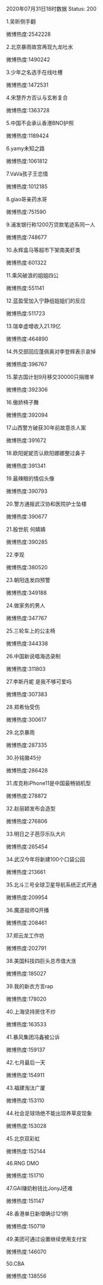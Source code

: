 2020年07月31日18时数据
Status: 200

1.吴昕侧手翻

微博热度:2542228

2.北京暴雨故宫再现九龙吐水

微博热度:1490242

3.少年之名选手在线吐槽

微博热度:1472531

4.宋慧乔方否认与玄彬复合

微博热度:1363728

5.中国不会承认香港BNO护照

微博热度:1189424

6.yamy未知之路

微博热度:1061812

7.VaVa孩子王恋情

微博热度:1012185

8.giao哥亲药水哥

微博热度:751590

9.浦发银行称1200万贷款笔迹系同一人

微博热度:748677

10.永辉盒马等超市下架南美虾类

微博热度:601322

11.乘风破浪的姐姐四公

微博热度:551141

12.蓝盈莹加入宁静组姐姐们的反应

微博热度:511723

13.瑞幸虚增收入21.19亿

微博热度:464890

14.外交部回应蓬佩奥对李登辉表示哀悼

微博热度:396767

15.蒙古国计划9月移交30000只捐赠羊

微博热度:392306

16.傲娇椅子舞

微博热度:392094

17.山西警方破获30年前故意杀人案

微博热度:391672

18.欧阳妮妮否认欧阳娜娜整过鼻子

微博热度:391341

19.最辣眼的情侣头像

微博热度:390793

20.警方通报武汉协和医院护士坠楼

微博热度:390677

21.殷世航 何婧婧

微博热度:390285

22.李现

微博热度:380520

23.朝阳连发四预警

微博热度:349188

24.做家务的男人

微博热度:347767

25.三轮车上的公主椅

微博热度:344338

26.中国新说唱海选录制

微博热度:311803

27.李斯丹妮 是我不够可爱吗

微博热度:307383

28.郑希怡受伤

微博热度:300617

29.北京暴雨

微博热度:287335

30.孙铭徽45分

微博热度:286428

31.库克称iPhone11是中国最畅销机型

微博热度:278872

32.赵丽颖发布会造型

微博热度:276806

33.明日之子芭莎乐队大片

微博热度:265454

34.武汉今年将新建100个口袋公园

微博热度:213661

35.北斗三号全球卫星导航系统正式开通

微博热度:209954

36.魔道祖师Q开播

微博热度:208461

37.郑云龙工作坊

微博热度:202791

38.美国科技四巨头总市值大涨

微博热度:185027

39.我的新衣方言rap

微博热度:178020

40.上海坚持房住不炒

微博热度:163533

41.暴风集团冯鑫被公诉

微博热度:159137

42.七月最后一天

微博热度:154911

43.福建淘汰广厦

微博热度:153110

44.社会足球场绝不能出现养草皮现象

微博热度:153028

45.北京双彩虹

微博热度:152144

46.RNG DMO

微博热度:151710

47.GAI赚奶粉钱比JonyJ还难

微博热度:151147

48.香港单日新增确诊121例

微博热度:150719

49.美团可通过设置继续使用支付宝

微博热度:146070

50.CBA

微博热度:138556


